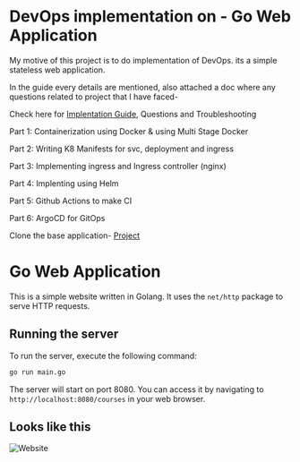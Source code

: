 # DevOps implementation on - Go Web Application

My motive of this project is to do implementation of DevOps. its a simple stateless web application.

In the guide every details are mentioned, also attached a doc where any questions related to project that I have faced-

Check here for [Implentation Guide](./Implementation-Guide-Docs), Questions and Troubleshooting

Part 1: Containerization using Docker & using Multi Stage Docker

Part 2: Writing K8 Manifests for svc, deployment and ingress

Part 3: Implementing ingress and Ingress controller (nginx)

Part 4: Implenting using Helm

Part 5: Github Actions to make CI

Part 6: ArgoCD for GitOps

Clone the base application- [Project](https://github.com/iam-veeramalla/go-web-app)

# Go Web Application

This is a simple website written in Golang. It uses the `net/http` package to serve HTTP requests.

## Running the server

To run the server, execute the following command:

```bash
go run main.go
```

The server will start on port 8080. You can access it by navigating to `http://localhost:8080/courses` in your web browser.

## Looks like this

![Website](static/images/golang-website.png)


